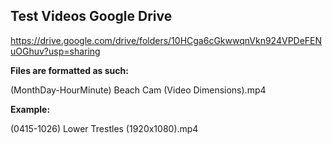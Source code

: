 ## Test Videos Google Drive

https://drive.google.com/drive/folders/10HCga6cGkwwqnVkn924VPDeFENuOGhuv?usp=sharing

**Files are formatted as such:**

(MonthDay-HourMinute) Beach Cam (Video Dimensions).mp4

**Example:**

(0415-1026) Lower Trestles (1920x1080).mp4